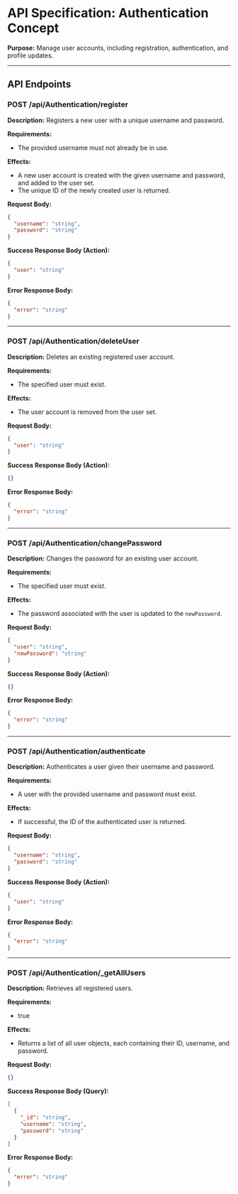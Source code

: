 # API Specification: Authentication Concept

**Purpose:** Manage user accounts, including registration, authentication, and profile updates.

---

## API Endpoints

### POST /api/Authentication/register

**Description:** Registers a new user with a unique username and password.

**Requirements:**
- The provided username must not already be in use.

**Effects:**
- A new user account is created with the given username and password, and added to the user set.
- The unique ID of the newly created user is returned.

**Request Body:**
```json
{
  "username": "string",
  "password": "string"
}
```

**Success Response Body (Action):**
```json
{
  "user": "string"
}
```

**Error Response Body:**
```json
{
  "error": "string"
}
```

---

### POST /api/Authentication/deleteUser

**Description:** Deletes an existing registered user account.

**Requirements:**
- The specified user must exist.

**Effects:**
- The user account is removed from the user set.

**Request Body:**
```json
{
  "user": "string"
}
```

**Success Response Body (Action):**
```json
{}
```

**Error Response Body:**
```json
{
  "error": "string"
}
```

---

### POST /api/Authentication/changePassword

**Description:** Changes the password for an existing user account.

**Requirements:**
- The specified user must exist.

**Effects:**
- The password associated with the user is updated to the `newPassword`.

**Request Body:**
```json
{
  "user": "string",
  "newPassword": "string"
}
```

**Success Response Body (Action):**
```json
{}
```

**Error Response Body:**
```json
{
  "error": "string"
}
```

---

### POST /api/Authentication/authenticate

**Description:** Authenticates a user given their username and password.

**Requirements:**
- A user with the provided username and password must exist.

**Effects:**
- If successful, the ID of the authenticated user is returned.

**Request Body:**
```json
{
  "username": "string",
  "password": "string"
}
```

**Success Response Body (Action):**
```json
{
  "user": "string"
}
```

**Error Response Body:**
```json
{
  "error": "string"
}
```

---

### POST /api/Authentication/_getAllUsers

**Description:** Retrieves all registered users.

**Requirements:**
- true

**Effects:**
- Returns a list of all user objects, each containing their ID, username, and password.

**Request Body:**
```json
{}
```

**Success Response Body (Query):**
```json
[
  {
    "_id": "string",
    "username": "string",
    "password": "string"
  }
]
```

**Error Response Body:**
```json
{
  "error": "string"
}
```